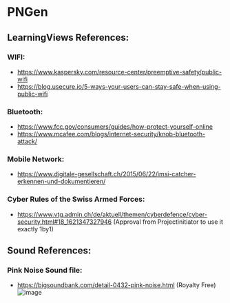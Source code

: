 # PNGen

## LearningViews References:
### WIFI:
- https://www.kaspersky.com/resource-center/preemptive-safety/public-wifi
- https://blog.usecure.io/5-ways-your-users-can-stay-safe-when-using-public-wifi

### Bluetooth:
- https://www.fcc.gov/consumers/guides/how-protect-yourself-online
- https://www.mcafee.com/blogs/internet-security/knob-bluetooth-attack/

### Mobile Network:
- https://www.digitale-gesellschaft.ch/2015/06/22/imsi-catcher-erkennen-und-dokumentieren/

### Cyber Rules of the Swiss Armed Forces:
- https://www.vtg.admin.ch/de/aktuell/themen/cyberdefence/cyber-security.html#18_1621347327946
(Approval from Projectinitiator to use it exactly 1by1)

## Sound References:

### Pink Noise Sound file:
- https://bigsoundbank.com/detail-0432-pink-noise.html
(Royalty Free)
![image](https://user-images.githubusercontent.com/26322153/170886744-7bd3231d-4619-43ac-8123-3a6904936978.png)
